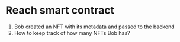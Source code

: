 # Reach smart contract

1. Bob created an NFT with its metadata and passed to the backend
2. How to keep track of how many NFTs Bob has?